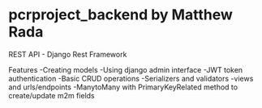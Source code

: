 # pcrproject_backend by Matthew Rada

REST API - Django Rest Framework

Features
-Creating models
-Using django admin interface
-JWT token authentication
-Basic CRUD operations
-Serializers and validators
-views and urls/endpoints
-ManytoMany with PrimaryKeyRelated method to create/update m2m fields
